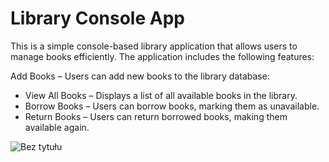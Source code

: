# Library Console App
This is a simple console-based library application that allows users to manage books efficiently. The application includes the following features:

Add Books – Users can add new books to the library database:
- View All Books – Displays a list of all available books in the library.
- Borrow Books – Users can borrow books, marking them as unavailable.
- Return Books – Users can return borrowed books, making them available again.


![Bez tytułu](https://github.com/user-attachments/assets/53abd36d-c170-47a8-b49a-f113f90e608f)
